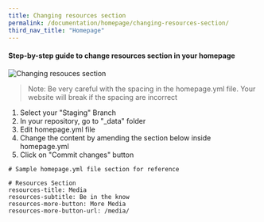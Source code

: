 ```yaml
---
title: Changing resources section
permalink: /documentation/homepage/changing-resources-section/
third_nav_title: "Homepage"
---
```

#### **Step-by-step guide to change resources section in your homepage**
![Changing resouces section](/images/resources/homepage-changing-resources-section.gif)
> Note: Be very careful with the spacing in the homepage.yml file. Your website will break if the spacing are incorrect

1. Select your "Staging" Branch
2. In your repository, go to "_data" folder
3. Edit homepage.yml file
4. Change the content by amending the section below inside homepage.yml
5. Click on "Commit changes" button

```
# Sample homepage.yml file section for reference

# Resources Section
resources-title: Media
resources-subtitle: Be in the know
resources-more-button: More Media
resources-more-button-url: /media/
```
